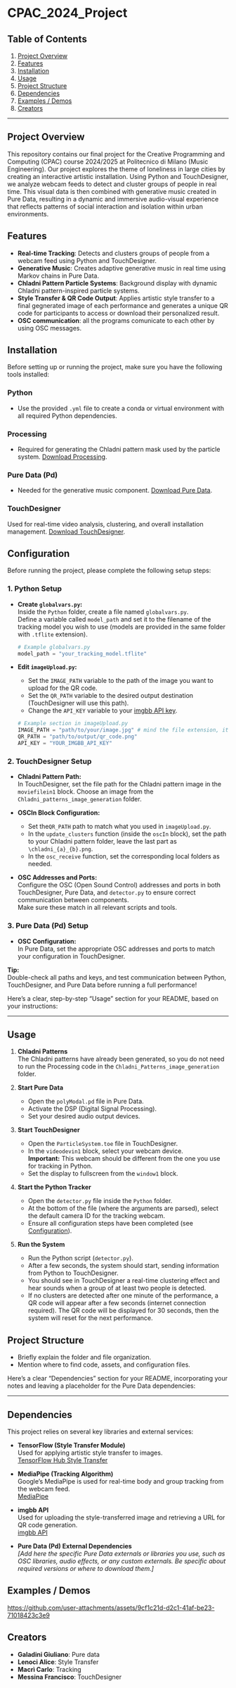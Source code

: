 # CPAC_2024_Project

## Table of Contents
1. [Project Overview](#project-overview)
2. [Features](#features)
3. [Installation](#installation)
4. [Usage](#usage)
5. [Project Structure](#project-structure)
6. [Dependencies](#dependencies)
7. [Examples / Demos](#examples--demos)
8. [Creators](#creators)

---

## Project Overview
This repository contains our final project for the Creative Programming and Computing (CPAC) course 2024/2025 at Politecnico di Milano (Music Engineering).
Our project explores the theme of loneliness in large cities by creating an interactive artistic installation. Using Python and TouchDesigner, we analyze webcam feeds to detect and cluster groups of people in real time. This visual data is then combined with generative music created in Pure Data, resulting in a dynamic and immersive audio-visual experience that reflects patterns of social interaction and isolation within urban environments.

## Features
- **Real-time Tracking**: Detects and clusters groups of people from a webcam feed using Python and TouchDesigner.
- **Generative Music**: Creates adaptive generative music in real time using Markov chains in Pure Data.
- **Chladni Pattern Particle Systems**: Background display with dynamic Chladni pattern-inspired particle systems.
- **Style Transfer & QR Code Output**: Applies artistic style transfer to a final gegnerated image of each performance and generates a unique QR code for participants to access or download their personalized result.
- **OSC communication**: all the programs comunicate to each other by using OSC messages.

## Installation
Before setting up or running the project, make sure you have the following tools installed:

### Python
- Use the provided `.yml` file to create a conda or virtual environment with all required Python dependencies.
### Processing
- Required for generating the Chladni pattern mask used by the particle system. [Download Processing](https://processing.org/download).
### Pure Data (Pd)
- Needed for the generative music component. [Download Pure Data](https://puredata.info/downloads/pure-data).
### TouchDesigner
Used for real-time video analysis, clustering, and overall installation management. [Download TouchDesigner](https://derivative.ca/download).

## Configuration

Before running the project, please complete the following setup steps:

### 1. Python Setup

- **Create `globalvars.py`:**  
  Inside the `Python` folder, create a file named `globalvars.py`.  
  Define a variable called `model_path` and set it to the filename of the tracking model you wish to use (models are provided in the same folder with `.tflite` extension).  
  ```python
  # Example globalvars.py
  model_path = "your_tracking_model.tflite"
  ```

- **Edit `imageUpload.py`:**  
  - Set the `IMAGE_PATH` variable to the path of the image you want to upload for the QR code.
  - Set the `QR_PATH` variable to the desired output destination (TouchDesigner will use this path).
  - Change the `API_KEY` variable to your [imgbb API key](https://api.imgbb.com/).
  ```python
  # Example section in imageUpload.py
  IMAGE_PATH = "path/to/your/image.jpg" # mind the file extension, it should be jpg
  QR_PATH = "path/to/output/qr_code.png"
  API_KEY = "YOUR_IMGBB_API_KEY"
  ```

### 2. TouchDesigner Setup

- **Chladni Pattern Path:**  
  In TouchDesigner, set the file path for the Chladni pattern image in the `moviefilein1` block. Choose an image from the `Chladni_patterns_image_generation` folder.

- **OSCIn Block Configuration:**  
  - Set the`QR_PATH` path to match what you used in `imageUpload.py`.
  - In the `update_clusters` function (inside the `oscIn` block), set the path to your Chladni pattern folder, leave the last part as `\chladni_{a}_{b}.png`.
  - In the `osc_receive` function, set the corresponding local folders as needed.

- **OSC Addresses and Ports:**  
  Configure the OSC (Open Sound Control) addresses and ports in both TouchDesigner, Pure Data, and `detector.py` to ensure correct communication between components.  
  Make sure these match in all relevant scripts and tools.

### 3. Pure Data (Pd) Setup

- **OSC Configuration:**  
  In Pure Data, set the appropriate OSC addresses and ports to match your configuration in TouchDesigner.

**Tip:**  
Double-check all paths and keys, and test communication between Python, TouchDesigner, and Pure Data before running a full performance!

Here’s a clear, step-by-step “Usage” section for your README, based on your instructions:

---

## Usage

1. **Chladni Patterns**  
   The Chladni patterns have already been generated, so you do not need to run the Processing code in the `Chladni_Patterns_image_generation` folder.

2. **Start Pure Data**  
   - Open the `polyModal.pd` file in Pure Data.
   - Activate the DSP (Digital Signal Processing).
   - Set your desired audio output devices.

3. **Start TouchDesigner**  
   - Open the `ParticleSystem.toe` file in TouchDesigner.
   - In the `videodevin1` block, select your webcam device.  
     **Important:** This webcam should be different from the one you use for tracking in Python.
   - Set the display to fullscreen from the `window1` block.

4. **Start the Python Tracker**  
   - Open the `detector.py` file inside the `Python` folder.
   - At the bottom of the file (where the arguments are parsed), select the default camera ID for the tracking webcam.
   - Ensure all configuration steps have been completed (see [Configuration](#configuration)).

5. **Run the System**  
   - Run the Python script (`detector.py`).  
   - After a few seconds, the system should start, sending information from Python to TouchDesigner.
   - You should see in TouchDesigner a real-time clustering effect and hear sounds when a group of at least two people is detected.
   - If no clusters are detected after one minute of the performance, a QR code will appear after a few seconds (internet connection required). The QR code will be displayed for 30 seconds, then the system will reset for the next performance.

## Project Structure
- Briefly explain the folder and file organization.
- Mention where to find code, assets, and configuration files.

Here’s a clear “Dependencies” section for your README, incorporating your notes and leaving a placeholder for the Pure Data dependencies:

---

## Dependencies

This project relies on several key libraries and external services:

- **TensorFlow (Style Transfer Module)**  
  Used for applying artistic style transfer to images.  
  [TensorFlow Hub Style Transfer](https://www.kaggle.com/models/google/arbitrary-image-stylization-v1/tensorFlow1/256/2)

- **MediaPipe (Tracking Algorithm)**  
  Google’s MediaPipe is used for real-time body and group tracking from the webcam feed.  
  [MediaPipe](https://mediapipe.dev/)

- **imgbb API**  
  Used for uploading the style-transferred image and retrieving a URL for QR code generation.  
  [imgbb API](https://api.imgbb.com/)

- **Pure Data (Pd) External Dependencies**  
  _[Add here the specific Pure Data externals or libraries you use, such as OSC libraries, audio effects, or any custom externals. Be specific about required versions or where to download them.]_


## Examples / Demos

https://github.com/user-attachments/assets/9cf1c21d-d2c1-41af-be23-71018423c3e9

## Creators
- **Galadini Giuliano**: Pure data
- **Lenoci Alice**: Style Transfer
- **Macrì Carlo**: Tracking
- **Messina Francisco**: TouchDesigner
